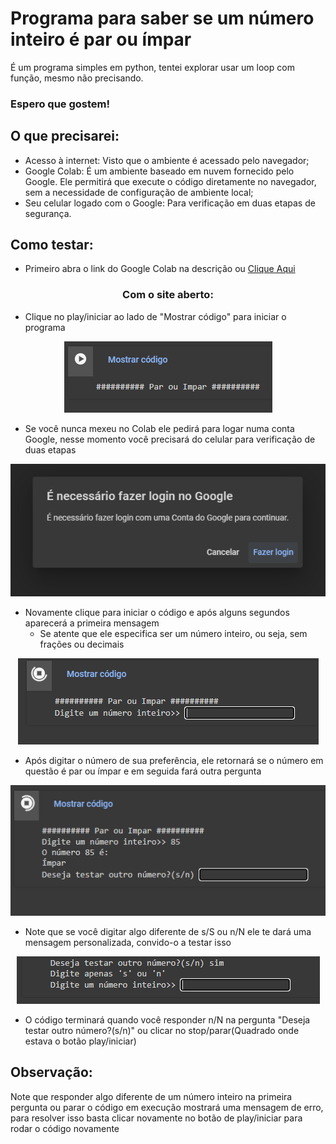 # Programa para saber se um número inteiro é par ou ímpar
É um programa simples em python, tentei explorar usar um loop com função, mesmo não precisando.
<h3>Espero que gostem!</h3>

## O que precisarei:
- Acesso à internet: Visto que o ambiente é acessado pelo navegador;
- Google Colab: É um ambiente baseado em nuvem fornecido pelo Google. Ele permitirá que execute o código diretamente no navegador, sem a necessidade de configuração de ambiente local;
- Seu celular logado com o Google: Para verificação em duas etapas de segurança.
## Como testar:
- Primeiro abra o link do Google Colab na descrição ou [Clique Aqui](https://colab.research.google.com/drive/1qrnpdXbfbnBL2eETI_T1xnc2nWwsJ1Tp?usp=sharing")

<h3 align="center">Com o site aberto:</h3>

- Clique no play/iniciar ao lado de "Mostrar código" para iniciar o programa
<p align="center">
  <img src="https://github.com/Leturnos/Par_Impar/blob/main/colab_in%C3%ADcio.png">
</p>

- Se você nunca mexeu no Colab ele pedirá para logar numa conta Google, nesse momento você precisará do celular para verificação de duas etapas
<p align="center">
  <img src="https://github.com/Leturnos/Par_Impar/blob/main/colab_login.png">
</p>

- Novamente clique para iniciar o código e após alguns segundos aparecerá a primeira mensagem
  - Se atente que ele especifica ser um número inteiro, ou seja, sem frações ou decimais
<p align="center">
  <img src="https://github.com/Leturnos/Par_Impar/blob/main/colab_1_pergunta.png">
</p>

- Após digitar o número de sua preferência, ele retornará se o número em questão é par ou ímpar e em seguida fará outra pergunta
<p align="center">
  <img src="https://github.com/Leturnos/Par_Impar/blob/main/colab_2_pergunta.png">
</p>

- Note que se você digitar algo diferente de s/S ou n/N ele te dará uma mensagem personalizada, convido-o a testar isso
<p align="center">
  <img src="https://github.com/Leturnos/Par_Impar/blob/main/colab_s_ou_n.png">
</p>

- O código terminará quando você responder n/N na pergunta "Deseja testar outro número?(s/n)" ou clicar no stop/parar(Quadrado onde estava o botão play/iniciar)

## Observação:
Note que responder algo diferente de um número inteiro na primeira pergunta ou parar o código em execução mostrará uma mensagem de erro, para resolver isso basta clicar novamente no botão de play/iniciar para rodar o código novamente




 
